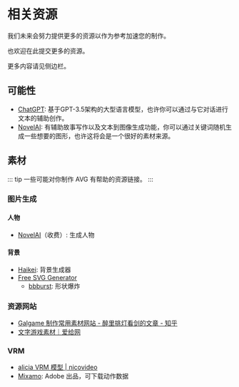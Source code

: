 # 相关资源

我们未来会努力提供更多的资源以作为参考加速您的制作。

也欢迎在此提交更多的资源。

更多内容请见侧边栏。

## 可能性

- [ChatGPT](https://chat.openai.com/): 基于GPT-3.5架构的大型语言模型，也许你可以通过与它对话进行文本的辅助创作。
- [NovelAI](https://novelai.net/): 有辅助故事写作以及文本到图像生成功能，你可以通过关键词随机生成一些想要的图形，也许这将会是一个很好的素材来源。

## 素材

::: tip
一些可能对你制作 AVG 有帮助的资源链接。
:::

### 图片生成

#### 人物

- [NovelAI](https://novelai.net/image)（收费）: 生成人物

#### 背景

- [Haikei](https://app.haikei.app/): 背景生成器
- [Free SVG Generator](https://fffuel.co/)
  - [bbburst](https://fffuel.co/bbburst/): 形状爆炸

### 资源网站

- [Galgame 制作常用素材网站 - 醉里挑灯看剑的文章 - 知乎](https://zhuanlan.zhihu.com/p/394051701)
- [文字游戏素材｜爱给网](https://www.aigei.com/avg)

### VRM

- [alicia VRM 模型 | nicovideo](https://3d.nicovideo.jp/alicia/)
- [Mixamo](https://www.mixamo.com/): Adobe 出品，可下载动作数据

